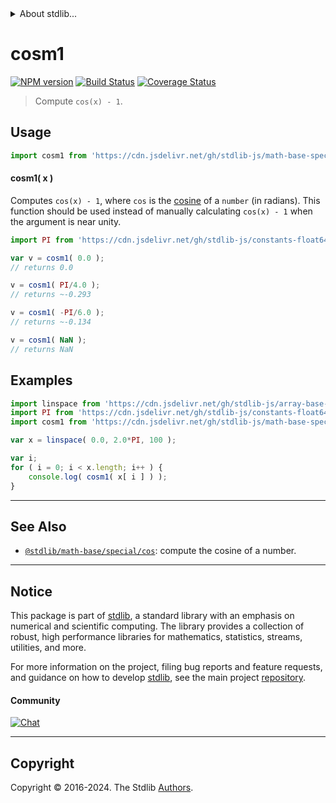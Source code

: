 <!--

@license Apache-2.0

Copyright (c) 2018 The Stdlib Authors.

Licensed under the Apache License, Version 2.0 (the "License");
you may not use this file except in compliance with the License.
You may obtain a copy of the License at

   http://www.apache.org/licenses/LICENSE-2.0

Unless required by applicable law or agreed to in writing, software
distributed under the License is distributed on an "AS IS" BASIS,
WITHOUT WARRANTIES OR CONDITIONS OF ANY KIND, either express or implied.
See the License for the specific language governing permissions and
limitations under the License.

-->


<details>
  <summary>
    About stdlib...
  </summary>
  <p>We believe in a future in which the web is a preferred environment for numerical computation. To help realize this future, we've built stdlib. stdlib is a standard library, with an emphasis on numerical and scientific computation, written in JavaScript (and C) for execution in browsers and in Node.js.</p>
  <p>The library is fully decomposable, being architected in such a way that you can swap out and mix and match APIs and functionality to cater to your exact preferences and use cases.</p>
  <p>When you use stdlib, you can be absolutely certain that you are using the most thorough, rigorous, well-written, studied, documented, tested, measured, and high-quality code out there.</p>
  <p>To join us in bringing numerical computing to the web, get started by checking us out on <a href="https://github.com/stdlib-js/stdlib">GitHub</a>, and please consider <a href="https://opencollective.com/stdlib">financially supporting stdlib</a>. We greatly appreciate your continued support!</p>
</details>

# cosm1

[![NPM version][npm-image]][npm-url] [![Build Status][test-image]][test-url] [![Coverage Status][coverage-image]][coverage-url] <!-- [![dependencies][dependencies-image]][dependencies-url] -->

> Compute `cos(x) - 1`.



<section class="usage">

## Usage

```javascript
import cosm1 from 'https://cdn.jsdelivr.net/gh/stdlib-js/math-base-special-cosm1@deno/mod.js';
```

#### cosm1( x )

Computes `cos(x) - 1`, where `cos` is the [cosine][@stdlib/math/base/special/cos] of a `number` (in radians). This function should be used instead of manually calculating `cos(x) - 1` when the argument is near unity.

```javascript
import PI from 'https://cdn.jsdelivr.net/gh/stdlib-js/constants-float64-pi@deno/mod.js';

var v = cosm1( 0.0 );
// returns 0.0

v = cosm1( PI/4.0 );
// returns ~-0.293

v = cosm1( -PI/6.0 );
// returns ~-0.134

v = cosm1( NaN );
// returns NaN
```

</section>

<!-- /.usage -->

<section class="examples">

## Examples

<!-- eslint no-undef: "error" -->

```javascript
import linspace from 'https://cdn.jsdelivr.net/gh/stdlib-js/array-base-linspace@deno/mod.js';
import PI from 'https://cdn.jsdelivr.net/gh/stdlib-js/constants-float64-pi@deno/mod.js';
import cosm1 from 'https://cdn.jsdelivr.net/gh/stdlib-js/math-base-special-cosm1@deno/mod.js';

var x = linspace( 0.0, 2.0*PI, 100 );

var i;
for ( i = 0; i < x.length; i++ ) {
    console.log( cosm1( x[ i ] ) );
}
```

</section>

<!-- /.examples -->

<!-- Section for related `stdlib` packages. Do not manually edit this section, as it is automatically populated. -->

<section class="related">

* * *

## See Also

-   <span class="package-name">[`@stdlib/math-base/special/cos`][@stdlib/math/base/special/cos]</span><span class="delimiter">: </span><span class="description">compute the cosine of a number.</span>

</section>

<!-- /.related -->

<!-- Section for all links. Make sure to keep an empty line after the `section` element and another before the `/section` close. -->


<section class="main-repo" >

* * *

## Notice

This package is part of [stdlib][stdlib], a standard library with an emphasis on numerical and scientific computing. The library provides a collection of robust, high performance libraries for mathematics, statistics, streams, utilities, and more.

For more information on the project, filing bug reports and feature requests, and guidance on how to develop [stdlib][stdlib], see the main project [repository][stdlib].

#### Community

[![Chat][chat-image]][chat-url]

---

## Copyright

Copyright &copy; 2016-2024. The Stdlib [Authors][stdlib-authors].

</section>

<!-- /.stdlib -->

<!-- Section for all links. Make sure to keep an empty line after the `section` element and another before the `/section` close. -->

<section class="links">

[npm-image]: http://img.shields.io/npm/v/@stdlib/math-base-special-cosm1.svg
[npm-url]: https://npmjs.org/package/@stdlib/math-base-special-cosm1

[test-image]: https://github.com/stdlib-js/math-base-special-cosm1/actions/workflows/test.yml/badge.svg?branch=v0.2.1
[test-url]: https://github.com/stdlib-js/math-base-special-cosm1/actions/workflows/test.yml?query=branch:v0.2.1

[coverage-image]: https://img.shields.io/codecov/c/github/stdlib-js/math-base-special-cosm1/main.svg
[coverage-url]: https://codecov.io/github/stdlib-js/math-base-special-cosm1?branch=main

<!--

[dependencies-image]: https://img.shields.io/david/stdlib-js/math-base-special-cosm1.svg
[dependencies-url]: https://david-dm.org/stdlib-js/math-base-special-cosm1/main

-->

[chat-image]: https://img.shields.io/gitter/room/stdlib-js/stdlib.svg
[chat-url]: https://app.gitter.im/#/room/#stdlib-js_stdlib:gitter.im

[stdlib]: https://github.com/stdlib-js/stdlib

[stdlib-authors]: https://github.com/stdlib-js/stdlib/graphs/contributors

[umd]: https://github.com/umdjs/umd
[es-module]: https://developer.mozilla.org/en-US/docs/Web/JavaScript/Guide/Modules

[deno-url]: https://github.com/stdlib-js/math-base-special-cosm1/tree/deno
[deno-readme]: https://github.com/stdlib-js/math-base-special-cosm1/blob/deno/README.md
[umd-url]: https://github.com/stdlib-js/math-base-special-cosm1/tree/umd
[umd-readme]: https://github.com/stdlib-js/math-base-special-cosm1/blob/umd/README.md
[esm-url]: https://github.com/stdlib-js/math-base-special-cosm1/tree/esm
[esm-readme]: https://github.com/stdlib-js/math-base-special-cosm1/blob/esm/README.md
[branches-url]: https://github.com/stdlib-js/math-base-special-cosm1/blob/main/branches.md

<!-- <related-links> -->

[@stdlib/math/base/special/cos]: https://github.com/stdlib-js/math-base-special-cos/tree/deno

<!-- </related-links> -->

</section>

<!-- /.links -->

